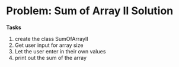 # Problem: Sum of Array II Solution

**Tasks**
1. create the class SumOfArrayII
2. Get user input for array size
3. Let the user enter in their own values
4. print out the sum of the array


